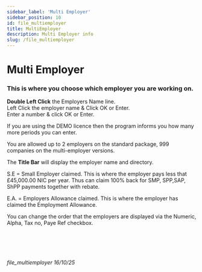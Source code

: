 ```yaml
---
sidebar_label: 'Multi Employer'
sidebar_position: 10
id: file_multiemployer
title: MultiEmployer
description: Multi Employer info
slug: /file_multiemployer
---
```


# Multi Employer

### This is where you choose which employer you are working on.
**Double Left Click** the Employers Name line.   
Left Click the employer name & Click OK or Enter.  
Enter a number & click OK or Enter. 

If you are using the DEMO licence then the program informs you how many more periods you can enter.

You are allowed up to 2 employers on the standard package, 999 companies on the multi-employer versions.  

The **Title Bar** will display the employer name and directory.


S.E = Small Employer claimed.  This is where the employer pays less that £45,000.00 NIC per year. Thus can claim 100% back for SMP, SPP,SAP, ShPP payments together with rebate.

E.A. = Employers Allowance claimed. This is where the employer has claimed the Employment Allowance.

You can change the order that the employers are displayed via the Numeric, Alpha, Tax no, Paye Ref checkbox.
<br/>
<br/>
<br/>
<br/>
<br/>
###### file_multiemployer 16/10/25
